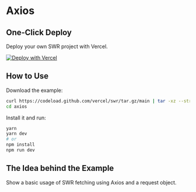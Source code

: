 # Axios

## One-Click Deploy

Deploy your own SWR project with Vercel.

[![Deploy with Vercel](https://vercel.com/button)](https://vercel.com/new/clone?s=https://github.com/vercel/swr/tree/main/examples/axios)

## How to Use

Download the example:

```bash
curl https://codeload.github.com/vercel/swr/tar.gz/main | tar -xz --strip=2 swr-main/examples/axios
cd axios
```

Install it and run:

```bash
yarn
yarn dev
# or
npm install
npm run dev
```

## The Idea behind the Example

Show a basic usage of SWR fetching using Axios and a request object.
